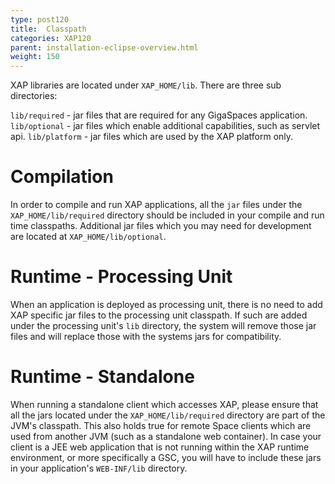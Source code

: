 ```yaml
---
type: post120
title:  Classpath
categories: XAP120
parent: installation-eclipse-overview.html
weight: 150
---
```


XAP libraries are located under `XAP_HOME/lib`. There are three sub directories:

`lib/required` - jar files that are required for any GigaSpaces application.
`lib/optional` - jar files which enable additional capabilities, such as servlet api.
`lib/platform` - jar files which are used by the XAP platform only.

# Compilation

In order to compile and run XAP applications, all the `jar` files under the `XAP_HOME/lib/required` directory should be included in your compile and run time classpaths. Additional jar files which you may need for development are located at `XAP_HOME/lib/optional`.

# Runtime - Processing Unit

When an application is deployed as processing unit, there is no need to add XAP specific jar files to the processing unit classpath. If such are added under the processing unit's `lib` directory, the system will remove those jar files and will replace those with the systems jars for compatibility.

# Runtime - Standalone

When running a standalone client which accesses XAP, please ensure that all the jars located under the `XAP_HOME/lib/required` directory are part of the JVM's classpath. This also holds true for remote Space clients which are used from another JVM (such as a standalone web container). In case your client is a JEE web application that is not running within the XAP runtime environment, or more specifically a GSC, you will have to include these jars in your application's `WEB-INF/lib` directory.

